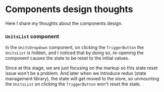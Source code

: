 # Components design thoughts

Here I share my thoughts about the components design. 

### `UnitsList` component
In the `UnitsDropdown` component, on clicking the `TriggerButton` the `UnitsList` is hidden, and I noticed that by doing so, re-opening the component causes the state to be reset to the initial values. 

Since at this stage, we are just focusing on the markup so this state reset issue won't be a problem. And later when we introduce redux (state management library), the state will get moved to the store, so unmounting the `UnitsList` on clicking the `TriggerButton` won't reset the state.  

